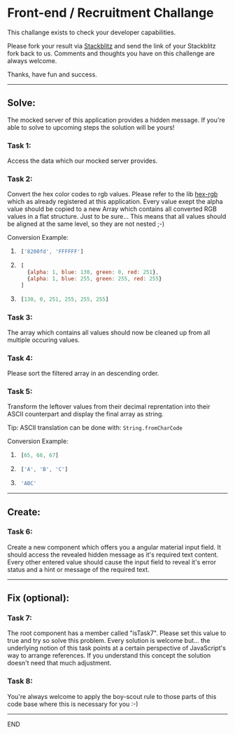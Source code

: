 # Front-end / Recruitment Challange

This challange exists to check your developer capabilities.

Please fork your result via [Stackblitz](https://stackblitz.com/edit/angular-ivy-xouktd?file=README.md) and send the link of your Stackblitz fork back to us. Comments and thoughts you have on this challenge are always welcome.

Thanks, have fun and success.
****
## Solve:
The mocked server of this application provides a hidden message.
If you're able to solve to upcoming steps the solution will be yours!

### Task 1:
Access the data which our mocked server provides.

### Task 2:
Convert the hex color codes to rgb values. Please refer to the lib [hex-rgb](https://www.npmjs.com/package/hex-rgb) which as already registered at this application. Every value exept the alpha value should be copied to a new Array which contains all converted RGB values in a flat structure. Just to be sure... This means that all values should be aligned at the same level, so they are not nested ;-) 

Conversion Example:
1. ```javascript
    ['8200fd', 'FFFFFF']
   ```
2. ```javascript
    [
      {alpha: 1, blue: 130, green: 0, red: 251},
      {alpha: 1, blue: 255, green: 255, red: 255}
    ]
   ```
3. ```javascript
    [130, 0, 251, 255, 255, 255]
   ```

### Task 3:
The array which contains all values should now be cleaned up from all multiple occuring values.

### Task 4:
Please sort the filtered array in an descending order.

### Task 5:
Transform the leftover values from their decimal reprentation into their ASCII counterpart and display the final array as string.

Tip:
ASCII translation can be done with: `String.fromCharCode`

Conversion Example:
1. ```javascript
    [65, 66, 67]
   ```
2. ```javascript
    ['A', 'B', 'C']
   ```
3. ```javascript
    'ABC'
   ```

****
## Create:
### Task 6:
Create a new component which offers you a angular material input field. It should access the revealed hidden message as it's required text content. Every other entered value should cause the input field to reveal it's error status and a hint or message of the required text.

****
## Fix (optional):
### Task 7:
The root component has a member called "isTask7". Please set this value to true and try so solve this problem. Every solution is welcome but... the underlying notion of this task points at a certain perspective of JavaScript's way to arrange references. If you understand this concept the solution doesn't need that much adjustment.

### Task 8:
You're always welcome to apply the boy-scout rule to those parts of this code base where this is necessary for you :-)

****
END
